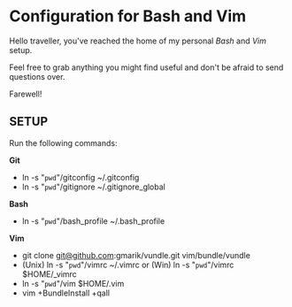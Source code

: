 Configuration for Bash and Vim
==============================

Hello traveller,
you've reached the home of my personal *Bash* and *Vim* setup.

Feel free to grab anything you might find useful and don't be afraid to send questions over.

Farewell!

SETUP
-----

Run the following commands:

__Git__
* ln -s "`pwd`"/gitconfig ~/.gitconfig
* ln -s "`pwd`"/gitignore ~/.gitignore\_global

__Bash__
* ln -s "`pwd`"/bash\_profile ~/.bash\_profile

__Vim__
* git clone git@github.com:gmarik/vundle.git vim/bundle/vundle
* (Unix) ln -s "`pwd`"/vimrc ~/.vimrc or (Win) ln -s "`pwd`"/vimrc $HOME/\_vimrc
* ln -s "`pwd`"/vim $HOME/.vim
* vim +BundleInstall +qall
